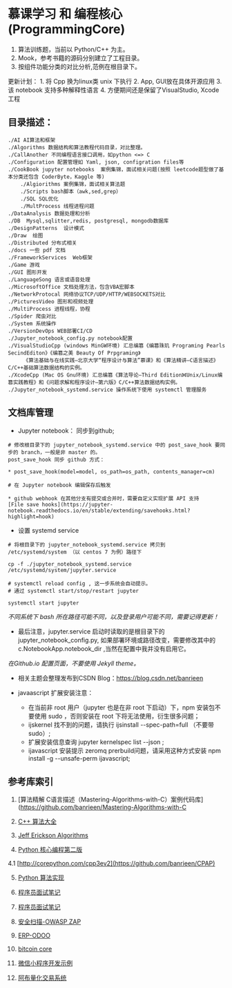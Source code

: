 慕课学习 和 编程核心(ProgrammingCore)
===================================

1. 算法训练题，当前以 Python/C++ 为主。
2. Mook，参考书籍的源码分别建立了工程目录。
3. 按组件功能分类的对比分析,范例在根目录下。

更新计划：
    1. 将 Cpp 换为linux类 unix 下执行
    2. App, GUI放在具体开源应用
    3. 该 notebook 支持多种解释性语言
    4. 方便期间还是保留了VisualStudio, Xcode 工程

目录描述：
------------------------------------
    ./AI AI算法和框架
    ./Algorithms 数据结构和算法教程代码目录，对比整理。
    ./CallAnother 不同编程语言接口调用，如python <=> C
    ./Configuration 配置管理如 Yaml, json, configration files等
    ./CookBook jupyter notebooks  案例集锦，面试相关问题(按照 leetcode题型做了基本分类还包含 CoderByte，Kaggle 等)
        ./Algiorithms 案例集锦，面试相关算法题
        ./Scripts bash脚本（awk,sed,grep）
        ./SQL SQL优化
        ./MultProcess 线程进程问题
    ./DataAnalysis 数据处理和分析
    ./DB  Mysql,sqlitter,redis, postgresql, mongodb数据库
    ./DesignPatterns  设计模式
    ./Draw  绘图
    ./Distributed 分布式相关
    ./docs 一些 pdf 文档
    ./FrameworkServices  Web框架
    ./Game 游戏
    ./GUI 图形开发
    ./LanguageSong 语言或语音处理
    ./MicrosoftOffice 文档处理方法，包含VBA宏脚本
    ./NetworkProtocal 网络协议TCP/UDP/HTTP/WEBSOCKETS对比
    ./PicturesVideo 图形和视频处理
    ./MultiProcess 进程线程，协程
    ./Spider 爬虫对比
    ./System 系统操作
    ./VersionDevOps WEB部署CI/CD
    ./Jupyter_notebook_config.py notebook配置
    ./VisualStudioCpp (windows MinGW环境) 汇总编篡《编篡珠玑 Programing Pearls SecindEditon》《编篡之美 Beauty Of Prpgraming》
         《算法基础与在线实践—北京大学“程序设计与算法”慕课》和《算法精讲—C语言描述》C/C++基础算法数据结构的实例。
    ./XcodeCpp (Mac OS Gnu环境) 汇总编篡《算法导论—Third Edition》《Unix/Linux编篡实践教程》和《问题求解和程序设计—第六版》C/C++算法数据结构实例。
    ./Jupyter_notebook_systemd.service 操作系统下使用 systemctl 管理服务  

文档库管理
----------------------------------------------------        
* Jupyter notebook： 同步到github; 

```
# 修改根目录下的 jupyter_notebook_systemd.service 中的 post_save_hook 要同步的 branch，一般是非 master 的。
post_save_hook 同步 github 方式：

* post_save_hook(model=model, os_path=os_path, contents_manager=cm)

# 在 Jupyter notebook 编辑保存后触发

* github webhook 在其他分支有提交或合并时，需要自定义实现扩展 API 支持 
[File save hooks](https://jupyter-notebook.readthedocs.io/en/stable/extending/savehooks.html?highlight=hook)

```

* 设置 systemd service

```
# 将根目录下的 jupyter_notebook_systemd.service 拷贝到 /etc/systemd/system （以 centos 7 为例）路径下

cp -f ./jupyter_notebook_systemd.service /etc/systemd/system/jupyter.service

# systemctl reload config , 这一步系统会自动提示。
# 通过 systemctl start/stop/restart jupyter 

systemctl start jupyter 

```
  *不同系统下 bash 所在路径可能不同，以及登录用户可能不同，需要记得更新！*

* 最后注意，jupyter.service 启动时读取的是根目录下的 jupyter_notebook_config.py, 如果部署环境或路径改变，需要修改其中的 c.NotebookApp.notebook_dir ,当然在配置中我并没有启用它。

*在Github.io 配置页面，不要使用 Jekyll theme。*

* 相关主题会整理发布到CSDN Blog：https://blog.csdn.net/banrieen

* javaascript 扩展安装注意：
    + 在当前非 root 用户（jupyter 也是在非 root 下启动）下，npm 安装包不要使用 sudo ，否则安装在 root 下将无法使用，衍生很多问题；
    + ijskernel 找不到的问题，请执行 ijsinstall  --spec-path=full （不要带 sudo）;
    + 扩展安装信息查询  jupyter kernelspec list --json ;
    + ijavascript 安装提示 zeromq prerbuild问题，请采用这种方式安装 npm install -g  --unsafe-perm ijavascript;
    

参考库索引
---------------------------------------------------- 

1. [算法精解 C语言描述（Mastering-Algorithms-with-C）案例代码库](https://github.com/banrieen/Mastering-Algorithms-with-C

2. [C++ 算法大全](https://github.com/banrieen/The-Algorithms-With-C-Plus-Plus)

3. [Jeff Erickson Algorithms ](https://github.com/jeffgerickson/algorithms)

4. [Python 核心编程第二版](https://github.com/banrieen/Core-Python-Programming-2nd-Edition-Examples-and-Source-Code)

  4.1 [http://corepython.com/cpp3ev2](https://github.com/banrieen/CPAP)

5. [Python 算法实现](https://github.com/TheAlgorithms/Python)

6. [程序员面试笔记](https://github.com/yangshun/tech-interview-handbook)

7. [程序员面试笔记](https://github.com/jwasham/coding-interview-university)

8. [安全扫描-OWASP ZAP](https://github.com/zaproxy/zaproxy)

9. [ERP-ODOO](https://github.com/odoo/odoo)

10. [bitcoin core](https://github.com/banrieen/bitcoin)

11. [微信小程序开发示例](https://github.com/wechat-miniprogram/miniprogram-demo)

12. [阿布量化交易系统](https://github.com/bbfamily/abu)
